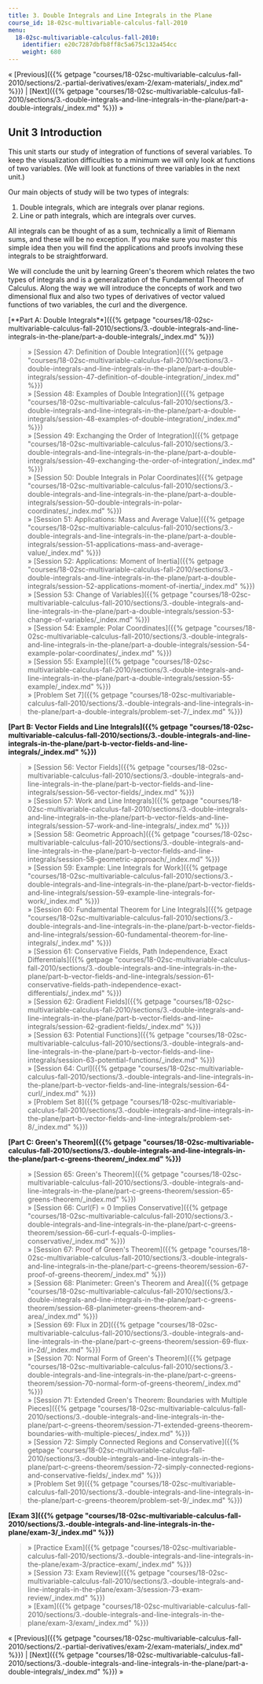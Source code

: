```yaml
---
title: 3. Double Integrals and Line Integrals in the Plane
course_id: 18-02sc-multivariable-calculus-fall-2010
menu:
  18-02sc-multivariable-calculus-fall-2010:
    identifier: e20c7287dbfb8ff8c5a675c132a454cc
    weight: 680
---
```

« [Previous]({{% getpage "courses/18-02sc-multivariable-calculus-fall-2010/sections/2.-partial-derivatives/exam-2/exam-materials/_index.md" %}}) | [Next]({{% getpage "courses/18-02sc-multivariable-calculus-fall-2010/sections/3.-double-integrals-and-line-integrals-in-the-plane/part-a-double-integrals/_index.md" %}}) »

Unit 3 Introduction
-------------------

This unit starts our study of integration of functions of several variables. To keep the visualization difficulties to a minimum we will only look at functions of two variables. (We will look at functions of three variables in the next unit.)

Our main objects of study will be two types of integrals:

1.  Double integrals, which are integrals over planar regions.
2.  Line or path integrals, which are integrals over curves.

All integrals can be thought of as a sum, technically a limit of Riemann sums, and these will be no exception. If you make sure you master this simple idea then you will find the applications and proofs involving these integrals to be straightforward.

We will conclude the unit by learning Green's theorem which relates the two types of integrals and is a generalization of the Fundamental Theorem of Calculus. Along the way we will introduce the concepts of work and two dimensional flux and also two types of derivatives of vector valued functions of two variables, the curl and the divergence.

[\*\*Part A: Double Integrals\*\*]({{% getpage "courses/18-02sc-multivariable-calculus-fall-2010/sections/3.-double-integrals-and-line-integrals-in-the-plane/part-a-double-integrals/_index.md" %}})

> » [Session 47: Definition of Double Integration]({{% getpage "courses/18-02sc-multivariable-calculus-fall-2010/sections/3.-double-integrals-and-line-integrals-in-the-plane/part-a-double-integrals/session-47-definition-of-double-integration/_index.md" %}})  
> » [Session 48: Examples of Double Integration]({{% getpage "courses/18-02sc-multivariable-calculus-fall-2010/sections/3.-double-integrals-and-line-integrals-in-the-plane/part-a-double-integrals/session-48-examples-of-double-integration/_index.md" %}})  
> » [Session 49: Exchanging the Order of Integration]({{% getpage "courses/18-02sc-multivariable-calculus-fall-2010/sections/3.-double-integrals-and-line-integrals-in-the-plane/part-a-double-integrals/session-49-exchanging-the-order-of-integration/_index.md" %}})  
> » [Session 50: Double Integrals in Polar Coordinates]({{% getpage "courses/18-02sc-multivariable-calculus-fall-2010/sections/3.-double-integrals-and-line-integrals-in-the-plane/part-a-double-integrals/session-50-double-integrals-in-polar-coordinates/_index.md" %}})  
> » [Session 51: Applications: Mass and Average Value]({{% getpage "courses/18-02sc-multivariable-calculus-fall-2010/sections/3.-double-integrals-and-line-integrals-in-the-plane/part-a-double-integrals/session-51-applications-mass-and-average-value/_index.md" %}})  
> » [Session 52: Applications: Moment of Inertia]({{% getpage "courses/18-02sc-multivariable-calculus-fall-2010/sections/3.-double-integrals-and-line-integrals-in-the-plane/part-a-double-integrals/session-52-applications-moment-of-inertia/_index.md" %}})  
> » [Session 53: Change of Variables]({{% getpage "courses/18-02sc-multivariable-calculus-fall-2010/sections/3.-double-integrals-and-line-integrals-in-the-plane/part-a-double-integrals/session-53-change-of-variables/_index.md" %}})  
> » [Session 54: Example: Polar Coordinates]({{% getpage "courses/18-02sc-multivariable-calculus-fall-2010/sections/3.-double-integrals-and-line-integrals-in-the-plane/part-a-double-integrals/session-54-example-polar-coordinates/_index.md" %}})  
> » [Session 55: Example]({{% getpage "courses/18-02sc-multivariable-calculus-fall-2010/sections/3.-double-integrals-and-line-integrals-in-the-plane/part-a-double-integrals/session-55-example/_index.md" %}})  
> » [Problem Set 7]({{% getpage "courses/18-02sc-multivariable-calculus-fall-2010/sections/3.-double-integrals-and-line-integrals-in-the-plane/part-a-double-integrals/problem-set-7/_index.md" %}})

**[Part B: Vector Fields and Line Integrals]({{% getpage "courses/18-02sc-multivariable-calculus-fall-2010/sections/3.-double-integrals-and-line-integrals-in-the-plane/part-b-vector-fields-and-line-integrals/_index.md" %}})**

> » [Session 56: Vector Fields]({{% getpage "courses/18-02sc-multivariable-calculus-fall-2010/sections/3.-double-integrals-and-line-integrals-in-the-plane/part-b-vector-fields-and-line-integrals/session-56-vector-fields/_index.md" %}})  
> » [Session 57: Work and Line Integrals]({{% getpage "courses/18-02sc-multivariable-calculus-fall-2010/sections/3.-double-integrals-and-line-integrals-in-the-plane/part-b-vector-fields-and-line-integrals/session-57-work-and-line-integrals/_index.md" %}})  
> » [Session 58: Geometric Approach]({{% getpage "courses/18-02sc-multivariable-calculus-fall-2010/sections/3.-double-integrals-and-line-integrals-in-the-plane/part-b-vector-fields-and-line-integrals/session-58-geometric-approach/_index.md" %}})  
> » [Session 59: Example: Line Integrals for Work]({{% getpage "courses/18-02sc-multivariable-calculus-fall-2010/sections/3.-double-integrals-and-line-integrals-in-the-plane/part-b-vector-fields-and-line-integrals/session-59-example-line-integrals-for-work/_index.md" %}})  
> » [Session 60: Fundamental Theorem for Line Integrals]({{% getpage "courses/18-02sc-multivariable-calculus-fall-2010/sections/3.-double-integrals-and-line-integrals-in-the-plane/part-b-vector-fields-and-line-integrals/session-60-fundamental-theorem-for-line-integrals/_index.md" %}})  
> » [Session 61: Conservative Fields, Path Independence, Exact Differentials]({{% getpage "courses/18-02sc-multivariable-calculus-fall-2010/sections/3.-double-integrals-and-line-integrals-in-the-plane/part-b-vector-fields-and-line-integrals/session-61-conservative-fields-path-independence-exact-differentials/_index.md" %}})  
> » [Session 62: Gradient Fields]({{% getpage "courses/18-02sc-multivariable-calculus-fall-2010/sections/3.-double-integrals-and-line-integrals-in-the-plane/part-b-vector-fields-and-line-integrals/session-62-gradient-fields/_index.md" %}})  
> » [Session 63: Potential Functions]({{% getpage "courses/18-02sc-multivariable-calculus-fall-2010/sections/3.-double-integrals-and-line-integrals-in-the-plane/part-b-vector-fields-and-line-integrals/session-63-potential-functions/_index.md" %}})  
> » [Session 64: Curl]({{% getpage "courses/18-02sc-multivariable-calculus-fall-2010/sections/3.-double-integrals-and-line-integrals-in-the-plane/part-b-vector-fields-and-line-integrals/session-64-curl/_index.md" %}})  
> » [Problem Set 8]({{% getpage "courses/18-02sc-multivariable-calculus-fall-2010/sections/3.-double-integrals-and-line-integrals-in-the-plane/part-b-vector-fields-and-line-integrals/problem-set-8/_index.md" %}})

**[Part C: Green's Theorem]({{% getpage "courses/18-02sc-multivariable-calculus-fall-2010/sections/3.-double-integrals-and-line-integrals-in-the-plane/part-c-greens-theorem/_index.md" %}})**

> » [Session 65: Green's Theorem]({{% getpage "courses/18-02sc-multivariable-calculus-fall-2010/sections/3.-double-integrals-and-line-integrals-in-the-plane/part-c-greens-theorem/session-65-greens-theorem/_index.md" %}})  
> » [Session 66: Curl(F) = 0 Implies Conservative]({{% getpage "courses/18-02sc-multivariable-calculus-fall-2010/sections/3.-double-integrals-and-line-integrals-in-the-plane/part-c-greens-theorem/session-66-curl-f-equals-0-implies-conservative/_index.md" %}})  
> » [Session 67: Proof of Green's Theorem]({{% getpage "courses/18-02sc-multivariable-calculus-fall-2010/sections/3.-double-integrals-and-line-integrals-in-the-plane/part-c-greens-theorem/session-67-proof-of-greens-theorem/_index.md" %}})  
> » [Session 68: Planimeter: Green's Theorem and Area]({{% getpage "courses/18-02sc-multivariable-calculus-fall-2010/sections/3.-double-integrals-and-line-integrals-in-the-plane/part-c-greens-theorem/session-68-planimeter-greens-theorem-and-area/_index.md" %}})  
> » [Session 69: Flux in 2D]({{% getpage "courses/18-02sc-multivariable-calculus-fall-2010/sections/3.-double-integrals-and-line-integrals-in-the-plane/part-c-greens-theorem/session-69-flux-in-2d/_index.md" %}})  
> » [Session 70: Normal Form of Green's Theorem]({{% getpage "courses/18-02sc-multivariable-calculus-fall-2010/sections/3.-double-integrals-and-line-integrals-in-the-plane/part-c-greens-theorem/session-70-normal-form-of-greens-theorem/_index.md" %}})  
> » [Session 71: Extended Green's Theorem: Boundaries with Multiple Pieces]({{% getpage "courses/18-02sc-multivariable-calculus-fall-2010/sections/3.-double-integrals-and-line-integrals-in-the-plane/part-c-greens-theorem/session-71-extended-greens-theorem-boundaries-with-multiple-pieces/_index.md" %}})  
> » [Session 72: Simply Connected Regions and Conservative]({{% getpage "courses/18-02sc-multivariable-calculus-fall-2010/sections/3.-double-integrals-and-line-integrals-in-the-plane/part-c-greens-theorem/session-72-simply-connected-regions-and-conservative-fields/_index.md" %}})  
> » [Problem Set 9]({{% getpage "courses/18-02sc-multivariable-calculus-fall-2010/sections/3.-double-integrals-and-line-integrals-in-the-plane/part-c-greens-theorem/problem-set-9/_index.md" %}})

**[Exam 3]({{% getpage "courses/18-02sc-multivariable-calculus-fall-2010/sections/3.-double-integrals-and-line-integrals-in-the-plane/exam-3/_index.md" %}})**

> » [Practice Exam]({{% getpage "courses/18-02sc-multivariable-calculus-fall-2010/sections/3.-double-integrals-and-line-integrals-in-the-plane/exam-3/practice-exam/_index.md" %}})  
> » [Session 73: Exam Review]({{% getpage "courses/18-02sc-multivariable-calculus-fall-2010/sections/3.-double-integrals-and-line-integrals-in-the-plane/exam-3/session-73-exam-review/_index.md" %}})  
> » [Exam]({{% getpage "courses/18-02sc-multivariable-calculus-fall-2010/sections/3.-double-integrals-and-line-integrals-in-the-plane/exam-3/exam/_index.md" %}})

« [Previous]({{% getpage "courses/18-02sc-multivariable-calculus-fall-2010/sections/2.-partial-derivatives/exam-2/exam-materials/_index.md" %}}) | [Next]({{% getpage "courses/18-02sc-multivariable-calculus-fall-2010/sections/3.-double-integrals-and-line-integrals-in-the-plane/part-a-double-integrals/_index.md" %}}) »